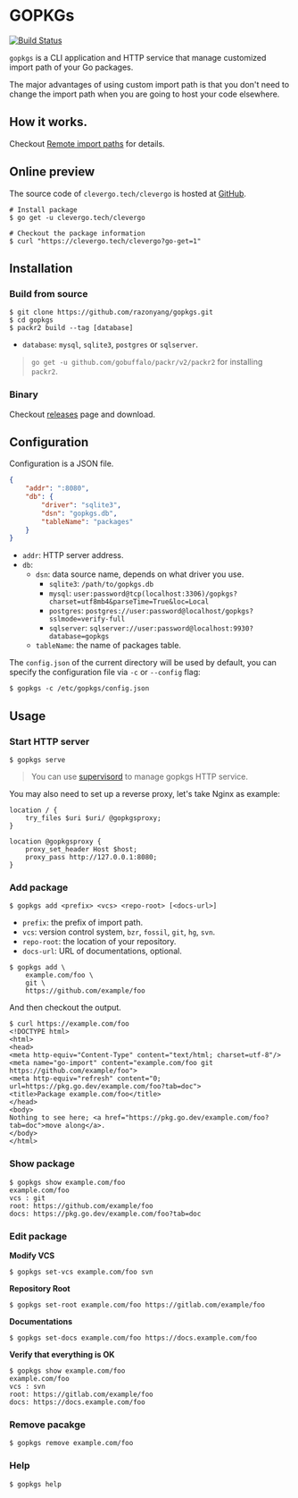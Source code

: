 # GOPKGs
[![Build Status](https://img.shields.io/travis/razonyang/gopkgs?style=flat-square)](https://travis-ci.org/razonyang/gopkgs)

`gopkgs` is a CLI application and HTTP service that manage customized import path of your Go packages.

The major advantages of using custom import path is that you don't need to change the import path when you are going to host your code elsewhere.

## How it works.

Checkout [Remote import paths](https://golang.org/cmd/go/#hdr-Remote_import_paths) for details.

## Online preview

The source code of `clevergo.tech/clevergo` is hosted at [GitHub](https://github.com/clevergo/clevergo).

```shell
# Install package
$ go get -u clevergo.tech/clevergo

# Checkout the package information
$ curl "https://clevergo.tech/clevergo?go-get=1"
```

## Installation

### Build from source

```shell
$ git clone https://github.com/razonyang/gopkgs.git
$ cd gopkgs
$ packr2 build --tag [database]
```

- `database`: `mysql`, `sqlite3`, `postgres` or `sqlserver`.

> `go get -u github.com/gobuffalo/packr/v2/packr2` for installing `packr2`.

### Binary

Checkout [releases](https://github.com/razonyang/gopkgs/releases) page and download.

## Configuration

Configuration is a JSON file.

```json
{
    "addr": ":8080",
    "db": {
        "driver": "sqlite3",
        "dsn": "gopkgs.db",
        "tableName": "packages"
    }
}
```

- `addr`: HTTP server address.
- `db`:
    - `dsn`: data source name, depends on what driver you use.
        - `sqlite3`: `/path/to/gopkgs.db`
        - `mysql`: `user:password@tcp(localhost:3306)/gopkgs?charset=utf8mb4&parseTime=True&loc=Local`
        - `postgres`: `postgres://user:password@localhost/gopkgs?sslmode=verify-full`
        - `sqlserver`: `sqlserver://user:password@localhost:9930?database=gopkgs`
    - `tableName`: the name of packages table.

The `config.json` of the current directory will be used by default, you can specify the configuration file via `-c` or `--config` flag:

```shell
$ gopkgs -c /etc/gopkgs/config.json
```

## Usage

### Start HTTP server

```shell
$ gopkgs serve
```

> You can use [supervisord](http://supervisord.org/) to manage gopkgs HTTP service.

You may also need to set up a reverse proxy, let's take Nginx as example:

```nginx
location / {
    try_files $uri $uri/ @gopkgsproxy;
}

location @gopkgsproxy {
    proxy_set_header Host $host;
    proxy_pass http://127.0.0.1:8080;
}  
```

### Add package

```shell
$ gopkgs add <prefix> <vcs> <repo-root> [<docs-url>]
```

- `prefix`: the prefix of import path.
- `vcs`: version control system, `bzr`, `fossil`, `git`, `hg`, `svn`.
- `repo-root`: the location of your repository.
- `docs-url`: URL of documentations, optional.

```shell
$ gopkgs add \
    example.com/foo \
    git \
    https://github.com/example/foo
```

And then checkout the output.

```shell
$ curl https://example.com/foo
<!DOCTYPE html>
<html>
<head>
<meta http-equiv="Content-Type" content="text/html; charset=utf-8"/>
<meta name="go-import" content="example.com/foo git https://github.com/example/foo">
<meta http-equiv="refresh" content="0; url=https://pkg.go.dev/example.com/foo?tab=doc">
<title>Package example.com/foo</title>
</head>
<body>
Nothing to see here; <a href="https://pkg.go.dev/example.com/foo?tab=doc">move along</a>.
</body>
</html>
```

### Show package

```shell
$ gopkgs show example.com/foo
example.com/foo
vcs : git
root: https://github.com/example/foo
docs: https://pkg.go.dev/example.com/foo?tab=doc
```

### Edit package

**Modify VCS**

```shell
$ gopkgs set-vcs example.com/foo svn
```

**Repository Root**

```shell
$ gopkgs set-root example.com/foo https://gitlab.com/example/foo
```

**Documentations**

```shell
$ gopkgs set-docs example.com/foo https://docs.example.com/foo
```

**Verify that everything is OK**

```shell
$ gopkgs show example.com/foo
example.com/foo
vcs : svn
root: https://gitlab.com/example/foo
docs: https://docs.example.com/foo
```

### Remove pacakge

```shell
$ gopkgs remove example.com/foo
```

### Help

```shell
$ gopkgs help
```